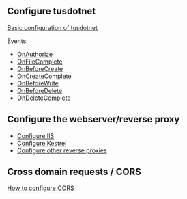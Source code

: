 ## Configure tusdotnet
[Basic configuration of tusdotnet](Configure-tusdotnet)

Events:
* [OnAuthorize](OnAuthorizeAsync-event)
* [OnFileComplete](Processing-a-file-once-the-file-upload-is-complete)
* [OnBeforeCreate](OnBeforeCreate-event)
* [OnCreateComplete](OnCreateComplete-event)
* [OnBeforeWrite](OnBeforeWrite-event)
* [OnBeforeDelete](OnBeforeDelete-event)
* [OnDeleteComplete](OnDeleteComplete-event)

## Configure the webserver/reverse proxy
* [Configure IIS](Configure-IIS)
* [Configure Kestrel](Configure-Kestrel)
* [Configure other reverse proxies](Configure-other-reverse-proxies)

## Cross domain requests / CORS
[How to configure CORS](Cross-domain-requests-(CORS))